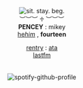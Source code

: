 <div align='center'> 
 <img src='https://files.catbox.moe/ci2pjb.webp' title='sit. stay. beg.'

 <br>︶︶︶ ♱ ︶︶︶<br>
<b>PENCEY</b> : mikey<br>
   <a href="https://pronouns.cc/@blackparade/">he<i>him</i></a> , <b>fourteen </b>

 
 <a href="https://rentry.co/glitterybass">rentry</a> : <a href="https://mychemicalromance.atabook.org/">ata</a>
<br><a href="https://www.last.fm/user/weezerus">lastfm</a><br>
<br>
<br>
![spotify-github-profile](https://spotify-github-profile.kittinanx.com/api/view.svg?uid=31svh3j6tbamubnmzunej76fut3q&redirect=true][https://spotify-github-profile.kittinanx.com/api/view.svg?uid=31svh3j6tbamubnmzunej76fut3q&cover_image=true&theme=natemoo-re&show_offline=true&background_color=121212&interchange=false&bar_color=000000&bar_color_cover=false)



